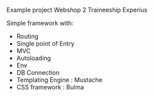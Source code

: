 Example project Webshop 2 Traineeship Experius

Simple framework with:

- Routing
- Single point of Entry
- MVC
- Autoloading
- Env 
- DB Connection
- Templating Engine : Mustache
- CSS framework : Bulma